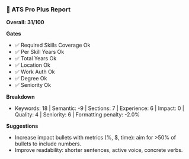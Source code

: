 ### 🧠 ATS Pro Plus Report
**Overall:** **31/100**

**Gates**
- ✅ Required Skills Coverage Ok
- ✅ Per Skill Years Ok
- ✅ Total Years Ok
- ✅ Location Ok
- ✅ Work Auth Ok
- ✅ Degree Ok
- ✅ Seniority Ok

**Breakdown**
- Keywords: 18 | Semantic: -9 | Sections: 7 | Experience: 6 | Impact: 0 | Quality: 4 | Seniority: 6 | Formatting penalty: -2.0%

**Suggestions**
- Increase impact bullets with metrics (%, $, time): aim for >50% of bullets to include numbers.
- Improve readability: shorter sentences, active voice, concrete verbs.